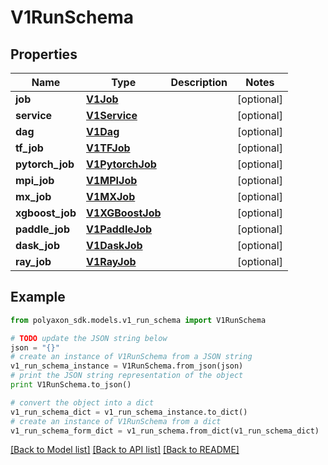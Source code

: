 # V1RunSchema


## Properties
Name | Type | Description | Notes
------------ | ------------- | ------------- | -------------
**job** | [**V1Job**](V1Job.md) |  | [optional] 
**service** | [**V1Service**](V1Service.md) |  | [optional] 
**dag** | [**V1Dag**](V1Dag.md) |  | [optional] 
**tf_job** | [**V1TFJob**](V1TFJob.md) |  | [optional] 
**pytorch_job** | [**V1PytorchJob**](V1PytorchJob.md) |  | [optional] 
**mpi_job** | [**V1MPIJob**](V1MPIJob.md) |  | [optional] 
**mx_job** | [**V1MXJob**](V1MXJob.md) |  | [optional] 
**xgboost_job** | [**V1XGBoostJob**](V1XGBoostJob.md) |  | [optional] 
**paddle_job** | [**V1PaddleJob**](V1PaddleJob.md) |  | [optional] 
**dask_job** | [**V1DaskJob**](V1DaskJob.md) |  | [optional] 
**ray_job** | [**V1RayJob**](V1RayJob.md) |  | [optional] 

## Example

```python
from polyaxon_sdk.models.v1_run_schema import V1RunSchema

# TODO update the JSON string below
json = "{}"
# create an instance of V1RunSchema from a JSON string
v1_run_schema_instance = V1RunSchema.from_json(json)
# print the JSON string representation of the object
print V1RunSchema.to_json()

# convert the object into a dict
v1_run_schema_dict = v1_run_schema_instance.to_dict()
# create an instance of V1RunSchema from a dict
v1_run_schema_form_dict = v1_run_schema.from_dict(v1_run_schema_dict)
```
[[Back to Model list]](../README.md#documentation-for-models) [[Back to API list]](../README.md#documentation-for-api-endpoints) [[Back to README]](../README.md)


